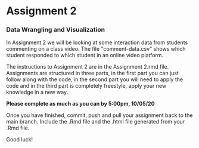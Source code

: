 # Assignment 2
### Data Wrangling and Visualization

In Assignment 2 we will be looking at some interaction data from students commenting on a class video. The file "comment-data.csv" shows which student responded to which student in an online video platform.

The instructions to Assignment 2 are in the Assignment 2.rmd file. Assignments are structured in three parts, in the first part you can just follow along with the code, in the second part you will need to apply the code and in the third part is completely freestyle, apply your new knowledge in a new way. 

**Please complete as much as you can by 5:00pm, 10/05/20**

Once you have finished, commit, push and pull your assignment back to the main branch. Include the .Rmd file and the .html file generated from your .Rmd file.

Good luck!

